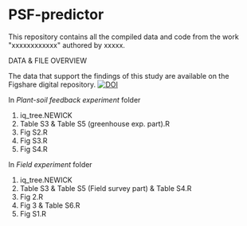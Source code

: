 # PSF-predictor
This repository contains all the compiled data and code from the work "xxxxxxxxxxxx" authored by xxxxx. 

DATA & FILE OVERVIEW

The data that support the findings of this study are available on the Figshare digital repository. [![DOI](https://zenodo.org/badge/DOI/10.6084/m9.figshare.28009241.svg)](https://doi.org/10.6084/m9.figshare.28009241)

In *Plant-soil feedback experiment* folder
1)  iq_tree.NEWICK
2)  Table S3 & Table S5 (greenhouse exp. part).R
3)  Fig S2.R
4)  Fig S3.R
5)  Fig S4.R

In *Field experiment* folder
1)  iq_tree.NEWICK
2)  Table S3 & Table S5 (Field survey part) & Table S4.R
3)  Fig 2.R
4)  Fig 3 & Table S6.R
5)  Fig S1.R
